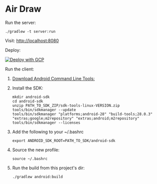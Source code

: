 # Air Draw


Run the server:
```
./gradlew -t server:run
```

Visit: [http://localhost:8080](http://localhost:8080)

Deploy:

[![Deploy with GCP](https://cr-button.jamesward.dev/image1.png)](https://console.cloud.google.com/cloudshell/editor?shellonly=true&cloudshell_git_repo=https://github.com/TODO.git&cloudshell_image=gcr.io/cr-demo-235923/cr-button)


Run the client:

1. [Download Android Command Line Tools:](https://developer.android.com/studio)

1. Install the SDK:
    ```
    mkdir android-sdk
    cd android-sdk
    unzip PATH_TO_SDK_ZIP/sdk-tools-linux-VERSION.zip
    tools/bin/sdkmanager --update
    tools/bin/sdkmanager "platforms;android-28" "build-tools;28.0.3" "extras;google;m2repository" "extras;android;m2repository"
    tools/bin/sdkmanager --licenses
    ```

1. Add the following to your ~/.bashrc
    ```
    export ANDROID_SDK_ROOT=PATH_TO_SDK/android-sdk
    ```

1. Source the new profile:
    ```
    source ~/.bashrc
    ```

1. Run the build from this project's dir:
    ```
    ./gradlew android:build
    ```
